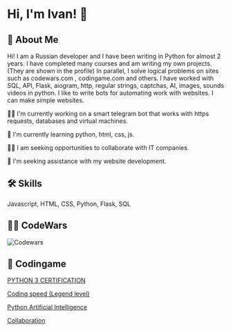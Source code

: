 # Hi, I'm Ivan! 👋


## 🚀 About Me
Hi! I am a Russian developer and I have been writing in Python for almost 2 years. I have completed many courses and am writing my own projects. (They are shown in the profile) In parallel, I solve logical problems on sites such as codewars.com , codingame.com and others. I have worked with SQL, API, Flask, aiogram, http, regular strings, captchas, AI, images, sounds videos in python.  I like to write bots for automating work with websites. I can make simple websites.

👩‍💻 I'm currently working on a smart telegram bot that works with https requests, databases and virtual machines.

🧠 I'm currently learning python, html, css, js.

👯‍♀️ I am seeking opportunities to collaborate with IT companies.

🤔 I'm seeking assistance with my website development.

## 🛠 Skills
Javascript, HTML, CSS, Python, Flask, SQL

## 🐱‍🐉 CodeWars 
![Codewars](https://github.r2v.ch/codewars?user=FolfBasky&name=true&&top_languages=true&theme=gradient_midnight_puple&hide_clan=true)

## 🐲 Codingame
[PYTHON 3 CERTIFICATION](https://www.codingame.com/certification/yXhIF8D0jylrV0c4G9hKnw)

[Coding speed (Legend level)](https://www.codingame.com/certification/EMa_DpV7T8aMOLvVFvz_eg)

[Python Artificial Intelligence](https://www.codingame.com/certification/NI8GmBiHtJn5-ErMtlfAIw)

[Collaboration](https://www.codingame.com/certification/NI8GmBiHtJn5-ErMtlfAIw)
